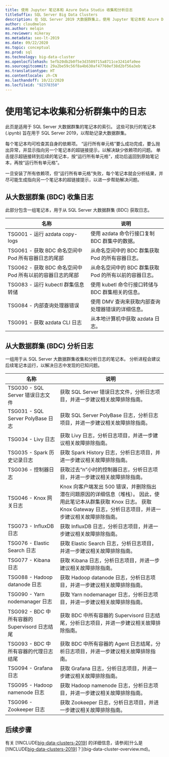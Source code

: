 ```yaml
---
title: 使用 Jupyter 笔记本和 Azure Data Studio 收集和分析日志
titleSuffix: SQL Server Big Data Clusters
description: 在 SQL Server 2019 大数据群集上，使用 Jupyter 笔记本和 Azure Data Studio 记录群集。
author: cloudmelon
ms.author: melqin
ms.reviewer: mikeray
ms.metadata: seo-lt-2019
ms.date: 09/22/2020
ms.topic: conceptual
ms.prod: sql
ms.technology: big-data-cluster
ms.openlocfilehash: 5efb20db2b0f5e3d3509715a8711ce32414fa9ee
ms.sourcegitcommit: 29a2be59c56f8a4b630af47760ef38d2bf56a3eb
ms.translationtype: HT
ms.contentlocale: zh-CN
ms.lasthandoff: 10/22/2020
ms.locfileid: "92378350"
---
```

# <a name="gathering-and-analyzing-logs-in-the-cluster-with-notebooks"></a>使用笔记本收集和分析群集中的日志

此页是适用于 SQL Server 大数据群集的笔记本的索引。 这些可执行的笔记本 (.ipynb) 旨在用于 SQL Server 2019，以帮助记录大数据群集。

每个笔记本均可检查其自身的依赖项。 “运行所有单元格”要么成功完成，要么抛出异常，并显示指向另一个笔记本的超链接提示，以解决缺少依赖项的问题。 单击提示超链接转到后续的笔记本，按“运行所有单元格”，成功后返回到原始笔记本，再按“运行所有单元格”。

一旦安装了所有依赖项，但“运行所有单元格”失败，每个笔记本就会分析结果，并尽可能生成指向另一个笔记本的超链接提示，以进一步帮助解决问题。

## <a name="gathering-logs-from-big-data-cluster-bdc"></a>从大数据群集 (BDC) 收集日志

此部分包含一组笔记本，用于从 SQL Server 大数据群集 (BDC) 获取日志。

| 名称 | 说明 |
|--|--|
| TSG001 - 运行 azdata copy-logs | 使用 azdata 命令行接口复制 BDC 群集中的数据。 |
| TSG061 - 获取 BDC 命名空间中 Pod 所有容器日志的尾部 | 从命名空间中的 BDC 群集获取 Pod 的所有容器日志。 |
| TSG062 - 获取 BDC 命名空间中 Pod 所有以前的容器日志的尾部 | 从命名空间中的 BDC 群集获取 Pod 的所有以前的容器日志。 |
| TSG083 - 运行 kubectl 群集信息转储 | 使用 kubetl 命令行接口转储与 BDC 群集相关的信息。 |
| TSG084 - 内部查询处理器错误 | 使用 DMV 查询来获取内部查询处理器错误的详细信息。 |
| TSG091 - 获取 azdata CLI 日志 | 从本地计算机中获取 azdata 日志。 |



## <a name="analyse-logs-from-big-data-clusters-bdc"></a>从大数据群集 (BDC) 分析日志

一组用于从 SQL Server 大数据群集收集和分析日志的笔记本。  分析进程会建议后续笔记本运行，以解决日志中发现的已知问题。

|名称|说明 |
|---|---|
|TSG030 - SQL Server 错误日志文件|获取 SQL Server 错误日志文件，分析日志项目，并进一步建议相关故障排除指南。 |
|TSG031 - SQL Server PolyBase 日志|获取 SQL Server PolyBase 日志，分析日志项目，并进一步建议相关故障排除指南。|
|TSG034 - Livy 日志|获取 Livy 日志，分析日志项目，并进一步建议相关故障排除指南。|
|TSG035 - Spark 历史记录日志|获取 Spark History 日志，分析日志项目，并进一步建议相关故障排除指南。|
|TSG036 - 控制器日志|获取过去“n”小时的控制器日志，分析日志项目，并进一步建议相关故障排除指南。|
|TSG046 - Knox 网关日志|Knox 向客户端发出 500 错误，并删除指出潜在问题原因的详细信息（堆栈）。 因此，使用此笔记本从群集获取 Knox 日志。 获取 Knox Gateway 日志，分析日志项目，并进一步建议相关故障排除指南。|
|TSG073 - InfluxDB 日志|获取 InfluxDB 日志，分析日志项目，并进一步建议相关故障排除指南。|
|TSG076 - Elastic Search 日志|获取 Elastic Search 日志，分析日志项目，并进一步建议相关故障排除指南。|
|TSG077 - Kibana 日志|获取 Kibana 日志，分析日志项目，并进一步建议相关故障排除指南。|
|TSG088 - Hadoop datanode 日志|获取 Hadoop datanode 日志，分析日志项目，并进一步建议相关故障排除指南。|
|TSG090 - Yarn nodemanager 日志|获取 Yarn nodemanager 日志，分析日志项目，并进一步建议相关故障排除指南。|
|TSG092 - BDC 中所有容器的 Supervisord 日志结尾|获取 BDC 中所有容器的 Supervisord 日志结尾，分析日志项目，并进一步建议相关故障排除指南。|
|TSG093 - BDC 中所有容器的代理日志结尾|获取 BDC 中所有容器的 Agent 日志结尾，分析日志项目，并进一步建议相关故障排除指南。|
|TSG094 - Grafana 日志|获取 Grafana 日志，分析日志项目，并进一步建议相关故障排除指南。|
|TSG095 - Hadoop namenode 日志|获取 Hadoop namenode 日志，分析日志项目，并进一步建议相关故障排除指南。|
|TSG096 - Zookeeper 日志|获取 Zookeeper 日志，分析日志项目，并进一步建议相关故障排除指南。|

## <a name="next-steps"></a>后续步骤

有关 [!INCLUDE[big-data-clusters-2019](../includes/ssbigdataclusters-ss-nover.md)] 的详细信息，请参阅[什么是 [!INCLUDE[big-data-clusters-2019](../includes/ssbigdataclusters-ver15.md)]？](big-data-cluster-overview.md)。
